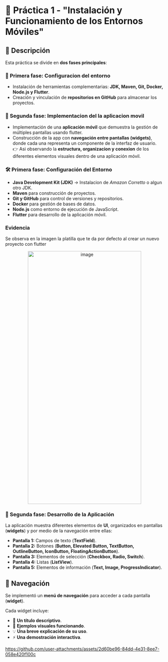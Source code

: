# 📱 Práctica 1 - "Instalación y Funcionamiento de los Entornos Móviles"

## 📌 Descripción
Esta práctica se divide en **dos fases principales**:

### 🔧 Primera fase: Configuracion del entorno
- Instalación de herramientas complementarias: **JDK, Maven, Git, Docker, Node.js y Flutter**.  
- Creación y vinculación de **repositorios en GitHub** para almacenar los proyectos.  

### 🚀 Segunda fase: Implementacion del la aplicacion movil
- Implementación de una **aplicación móvil** que demuestra la gestión de múltiples pantallas usando flutter.  
- Construcción de la app con **navegación entre pantallas (widgets)**, donde cada una representa un componente de la interfaz de usuario.  
👉 Asi observando la **estructura, organizacion y conexion** de los diferentes elementos visuales dentro de una aplicación móvil.

### 🛠️ Primera fase: Configuración del Entorno
- **Java Development Kit (JDK)** → Instalacion de *Amazon Corretto* o algun otro JDK.  
- **Maven** para construcción de proyectos.  
- **Git y GitHub** para control de versiones y repositorios.  
- **Docker** para gestión de bases de datos.  
- **Node.js** como entorno de ejecución de JavaScript.  
- **Flutter** para desarrollo de la aplicación móvil.

### Evidencia
Se observa en la imagen la platilla que te da por defecto al crear un nuevo proyecto con flutter
<p align="center">
  <img width="360" height="800" alt="image" src="https://github.com/user-attachments/assets/b53d6207-262b-49f0-8fe8-daf7c608ccc1" />
</p>

### 📲 Segunda fase: Desarrollo de la Aplicación

La aplicación muestra diferentes elementos de **UI**, organizados en pantallas (**widgets**) y por medio de la navegación entre ellas:

- **Pantalla 1:** Campos de texto (**TextField**).  
- **Pantalla 2:** Botones (**Button, Elevated Button, TextButton, OutlineButton, IconButton, FloatingActionButton**).  
- **Pantalla 3:** Elementos de selección (**Checkbox, Radio, Switch**).  
- **Pantalla 4:** Listas (**ListView**).  
- **Pantalla 5:** Elementos de información (**Text, Image, ProgressIndicator**).

 ## 🧭 Navegación

Se implementó un **menú de navegación** para acceder a cada pantalla (**widget**).

Cada widget incluye:
- 📝 **Un título descriptivo**.  
- 🎨 **Ejemplos visuales funcionando**.  
- 💡 **Una breve explicación de su uso**.  
- ⚡ **Una demostración interactiva**.  


https://github.com/user-attachments/assets/2d60be96-84dd-4e31-8ee7-058e420f100c


